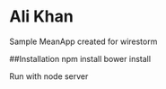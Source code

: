 Ali Khan
=============
Sample MeanApp created for wirestorm

##Installation
npm install
bower install

Run with
node server


